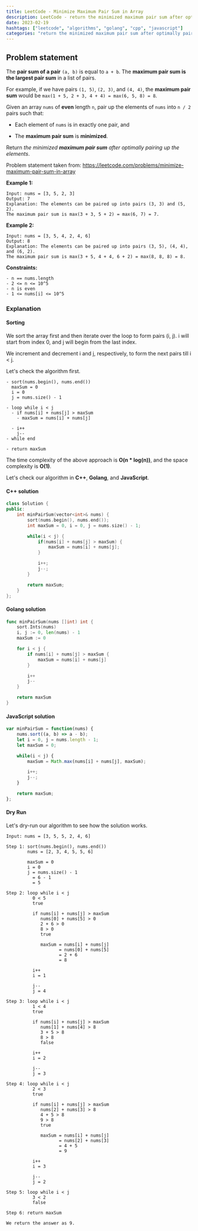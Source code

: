 ```yaml
---
title: LeetCode - Minimize Maximum Pair Sum in Array
description: LeetCode - return the minimized maximum pair sum after optimally pairing up the elements using C++, Golang, and JavaScript.
date: 2023-02-19
hashtags: ["leetcode", "algorithms", "golang", "cpp", "javascript"]
categories: "return the minimized maximum pair sum after optimally pairing up the elements, c++, golang, javascript"
---
```


## Problem statement

The **pair sum of a pair** `(a, b)` is equal to `a + b`. The **maximum pair sum is the largest pair sum** in a list of pairs.

For example, if we have pairs `(1, 5)`, `(2, 3)`, and `(4, 4)`, the **maximum pair sum** would be `max(1 + 5, 2 + 3, 4 + 4) = max(6, 5, 8) = 8`.

Given an array `nums` of **even** length `n`, pair up the elements of `nums` into `n / 2` pairs such that:

* Each element of `nums` is in exactly one pair, and

* The **maximum pair sum** is **minimized**.

Return *the minimized **maximum pair sum** after optimally pairing up the elements*.

Problem statement taken from: <a href='https://leetcode.com/problems/minimize-maximum-pair-sum-in-array' target='_blank'>https://leetcode.com/problems/minimize-maximum-pair-sum-in-array</a>

**Example 1:**

```
Input: nums = [3, 5, 2, 3]
Output: 7
Explanation: The elements can be paired up into pairs (3, 3) and (5, 2).
The maximum pair sum is max(3 + 3, 5 + 2) = max(6, 7) = 7.
```

**Example 2:**

```
Input: nums = [3, 5, 4, 2, 4, 6]
Output: 8
Explanation: The elements can be paired up into pairs (3, 5), (4, 4), and (6, 2).
The maximum pair sum is max(3 + 5, 4 + 4, 6 + 2) = max(8, 8, 8) = 8.
```

**Constraints:**

```
- n == nums.length
- 2 <= n <= 10^5
- n is even
- 1 <= nums[i] <= 10^5
```

### Explanation

#### Sorting

We sort the array first and then iterate over the loop to form pairs (i, j). i will start from index 0, and j will begin from the last index.

We increment and decrement i and j, respectively, to form the next pairs till i < j.

Let's check the algorithm first.

```
- sort(nums.begin(), nums.end())
  maxSum = 0
  i = 0
  j = nums.size() - 1

- loop while i < j
  - if nums[i] + nums[j] > maxSum
    - maxSum = nums[i] + nums[j]

  - i++
    j--
- while end

- return maxSum
```

The time complexity of the above approach is **O(n * log(n))**, and the space complexity is **O(1)**.

Let's check our algorithm in **C++**, **Golang**, and **JavaScript**.

#### C++ solution

```cpp
class Solution {
public:
    int minPairSum(vector<int>& nums) {
        sort(nums.begin(), nums.end());
        int maxSum = 0, i = 0, j = nums.size() - 1;

        while(i < j) {
            if(nums[i] + nums[j] > maxSum) {
                maxSum = nums[i] + nums[j];
            }

            i++;
            j--;
        }

        return maxSum;
    }
};
```

#### Golang solution

```go
func minPairSum(nums []int) int {
    sort.Ints(nums)
    i, j := 0, len(nums) - 1
    maxSum := 0

    for i < j {
        if nums[i] + nums[j] > maxSum {
            maxSum = nums[i] + nums[j]
        }

        i++
        j--
    }

    return maxSum
}
```

#### JavaScript solution

```javascript
var minPairSum = function(nums) {
    nums.sort((a, b) => a - b);
    let i = 0, j = nums.length - 1;
    let maxSum = 0;

    while(i < j) {
        maxSum = Math.max(nums[i] + nums[j], maxSum);

        i++;
        j--;
    }

    return maxSum;
};
```

#### Dry Run

Let's dry-run our algorithm to see how the solution works.

```
Input: nums = [3, 5, 5, 2, 4, 6]

Step 1: sort(nums.begin(), nums.end())
        nums = [2, 3, 4, 5, 5, 6]

        maxSum = 0
        i = 0
        j = nums.size() - 1
          = 6 - 1
          = 5

Step 2: loop while i < j
          0 < 5
          true

          if nums[i] + nums[j] > maxSum
             nums[0] + nums[5] > 0
             2 + 6 > 0
             8 > 0
             true

             maxSum = nums[i] + nums[j]
                    = nums[0] + nums[5]
                    = 2 + 6
                    = 8

          i++
          i = 1

          j--
          j = 4

Step 3: loop while i < j
          1 < 4
          true

          if nums[i] + nums[j] > maxSum
             nums[1] + nums[4] > 8
             3 + 5 > 8
             8 > 8
             false

          i++
          i = 2

          j--
          j = 3

Step 4: loop while i < j
          2 < 3
          true

          if nums[i] + nums[j] > maxSum
             nums[2] + nums[3] > 8
             4 + 5 > 8
             9 > 8
             true

             maxSum = nums[i] + nums[j]
                    = nums[2] + nums[3]
                    = 4 + 5
                    = 9

          i++
          i = 3

          j--
          j = 2

Step 5: loop while i < j
          3 < 2
          false

Step 6: return maxSum

We return the answer as 9.
```
